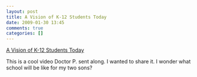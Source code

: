 ```yaml
---
layout: post
title: A Vision of K-12 Students Today
date: 2009-01-30 13:45
comments: true
categories: []
---
```

<a href='http://www.youtube.com/watch?v=_A-ZVCjfWf8' >A Vision of K-12 Students Today</a>

This is a cool video Doctor P. sent along. I wanted to share it. I wonder what school will be like for my two sons?
